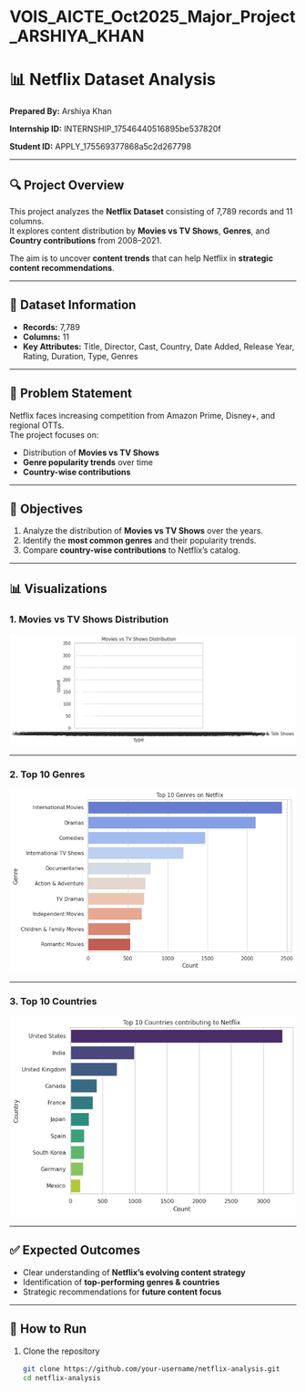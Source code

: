 # VOIS_AICTE_Oct2025_Major_Project_ARSHIYA_KHAN

# 📊 Netflix Dataset Analysis

**Prepared By:** Arshiya Khan

**Internship ID:** INTERNSHIP_17546440516895be537820f

**Student ID:** APPLY_175569377868a5c2d267798


---

## 🔍 Project Overview
This project analyzes the **Netflix Dataset** consisting of 7,789 records and 11 columns.  
It explores content distribution by **Movies vs TV Shows**, **Genres**, and **Country contributions** from 2008–2021.  

The aim is to uncover **content trends** that can help Netflix in **strategic content recommendations**.  

---

## 📂 Dataset Information
- **Records:** 7,789  
- **Columns:** 11  
- **Key Attributes:** Title, Director, Cast, Country, Date Added, Release Year, Rating, Duration, Type, Genres  

---

## 🎯 Problem Statement
Netflix faces increasing competition from Amazon Prime, Disney+, and regional OTTs.  
The project focuses on:  
- Distribution of **Movies vs TV Shows**  
- **Genre popularity trends** over time  
- **Country-wise contributions**  

---

## 📌 Objectives
1. Analyze the distribution of **Movies vs TV Shows** over the years.  
2. Identify the **most common genres** and their popularity trends.  
3. Compare **country-wise contributions** to Netflix’s catalog.  

---

## 📊 Visualizations

### 1. Movies vs TV Shows Distribution
![Movies vs TV Shows](https://github.com/arshiyakhan1613/VOIS_AICTE_Oct2025_Major_Project_ARSHIYA_KHAN/blob/main/Movies%20vs%20TV%20Shows%20Distribution.png)

---

### 2. Top 10 Genres
![Top Genres](https://github.com/arshiyakhan1613/VOIS_AICTE_Oct2025_Major_Project_ARSHIYA_KHAN/blob/main/Top%2010%20Genres.png)

---

### 3. Top 10 Countries
![Top Countries](https://github.com/arshiyakhan1613/VOIS_AICTE_Oct2025_Major_Project_ARSHIYA_KHAN/blob/main/Top%2010%20Countries.png)

---

## ✅ Expected Outcomes
- Clear understanding of **Netflix’s evolving content strategy**  
- Identification of **top-performing genres & countries**  
- Strategic recommendations for **future content focus**  

---

## 📎 How to Run
1. Clone the repository  
   ```bash
   git clone https://github.com/your-username/netflix-analysis.git
   cd netflix-analysis
